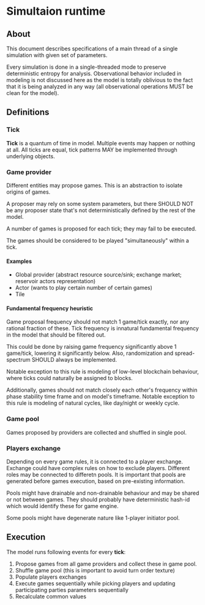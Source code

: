 # Simultaion runtime

## About

This document describes specifications of a main thread of a single simulation with given set of parameters.

Every simulation is done in a single-threaded mode to preserve deterministic entropy for analysis. Observational behavior included in modeling is not discussed here as the model is totally oblivious to the fact that it is being analyzed in any way (all observational operations MUST be clean for the model).

## Definitions

### Tick

**Tick** is a quantum of time in model. Multiple events may happen or nothing at all. All ticks are equal, tick patterns MAY be implemented through underlying objects.

### Game provider

Different entities may propose games. This is an abstraction to isolate origins of games.

A proposer may rely on some system parameters, but there SHOULD NOT be any proposer state that's not deterministically defined by the rest of the model.

A number of games is proposed for each tick; they may fail to be executed.

The games should be considered to be played "simultaneously" within a tick.

#### Examples

- Global provider (abstract resource source/sink; exchange market; reservoir actors representation)
- Actor (wants to play certain number of certain games)
- Tile

#### Fundamental frequency heuristic

Game proposal frequency should not match 1 game/tick exactly, nor any rational fraction of these. Tick frequency is innatural fundamental frequency in the model that should be filtered out.

This could be done by raising game frequency significantly above 1 game/tick, lowering it significantly below. Also, randomization and spread-spectrum SHOULD always be implemented.

Notable exception to this rule is modeling of low-level blockchain behaviour, where ticks could naturally be assigned to blocks.

Additionally, games should not match closely each other's frequency within phase stability time frame and on model's timeframe. Notable exception to this rule is modeling of natural cycles, like day/night or weekly cycle.

### Game pool

Games proposed by providers are collected and shuffled in single pool.

### Players exchange

Depending on every game rules, it is connected to a player exchange. Exchange could have complex rules on how to exclude players. Different roles may be connected to differetn pools. It is important that pools are generated before games execution, based on pre-existing information.

Pools might have drainable and non-drainable behaviour and may be shared or not between games. They should probably have deterministic hash-id which would identify these for game engine.

Some pools might have degenerate nature like 1-player initiator pool.

## Execution

The model runs following events for every **tick**:

1. Propose games from all game providers and collect these in game pool.
2. Shuffle game pool (this is important to avoid turn order texture)
3. Populate players exchanges
4. Execute games sequentially while picking players and updating participating parties parameters sequentially
5. Recalculate common values


